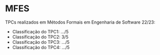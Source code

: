 # MFES

TPCs realizados em Métodos Formais em Engenharia de Software 22/23:

- Classificação do TPC1: .../5
- Classificação do TPC2: 3/5
- Classificação do TPC3: .../5
- Classificação do TPC4: .../5
